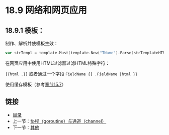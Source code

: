 # 18.9 网络和网页应用

## 18.9.1 模板：

制作、解析并使模板生效：

```go
var strTempl = template.Must(template.New("TName").Parse(strTemplateHTML))
```

在网页应用中使用HTML过滤器过滤HTML特殊字符：

`{{html .}}` 或者通过一个字段 `FieldName {{ .FieldName |html }}`

使用缓存模板（参考[章节15.7](15.7.md)）

## 链接

* [目录](directory.md)
* 上一节：[协程（goroutine）与通道（channel）](18.8.md)
* 下一节：[其他](18.10.md)

